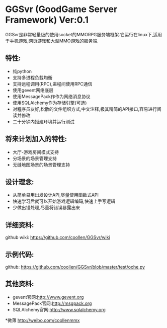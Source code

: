 GGSvr (GoodGame Server Framework) Ver:0.1
=====================
GGSvr是非常轻量级的使用socket的MMORPG服务端框架.它运行在linux下,适用于手机游戏,网页游戏和大型MMO游戏的服务端.


特性:
---------------------
* 纯python
* 支持多进程负载均衡
* 支持远程调用(RPC),进程间使用RPC通信
* 使用gevent网络底层
* 使用MessagePack作作为网络消息协议
* 使用SQLAlchemy作为存储引擎(可选)
* 对程序员友好,松散的文件组织方式,中文注释,极其精简的API接口,容易进行阅读并修改
* 二十分钟内搭建环境并运行测试

将来计划加入的特性:
---------------------
* 大厅-游戏房间模式支持
* 分场景的场景管理支持
* 无缝地图场景的场景管理支持

设计理念:
---------------------
* 从简单易用出发设计API,尽量使用函数式API
* 快速学习后就可以开始游戏逻辑编码,快速上手写逻辑
* 少做出错处理,尽量将错误暴露出来

详细资料:
---------------------
github wiki: https://github.com/coollen/GGSvr/wiki

示例代码:
---------------------
github: https://github.com/coollen/GGSvr/blob/master/test/oche.py

其他资料:
---------------------
* gevent官网:http://www.gevent.org
* MessagePack官网:http://msgpack.org
* SQLAlchemy官网:http://www.sqlalchemy.org


*微薄 http://weibo.com/coollenmmx
